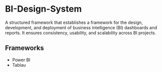 # BI-Design-System

A structured framework that establishes a framework for the design, development, and deployment of business intelligence (BI) dashboards and reports. It ensures consistency, usability, and scalability across BI projects.

## Frameworks

- Power BI
- Tablau
